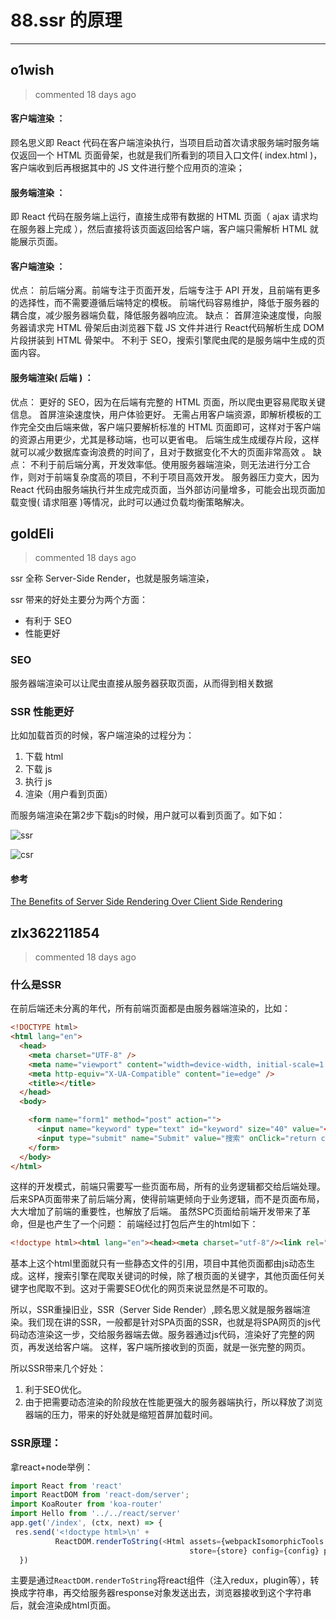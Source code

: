 
 # 88.ssr 的原理 
  
 ***
## o1wish 
 > commented 18 days ago 

#### 客户端渲染 ：
顾名思义即 React 代码在客户端渲染执行，当项目启动首次请求服务端时服务端仅返回一个 HTML 页面骨架，也就是我们所看到的项目入口文件( index.html )， 客户端收到后再根据其中的 JS 文件进行整个应用页的渲染；

#### 服务端渲染 ：
即 React 代码在服务端上运行，直接生成带有数据的 HTML 页面（ ajax 请求均在服务器上完成 ），然后直接将该页面返回给客户端，客户端只需解析 HTML 就能展示页面。

#### 客户端渲染 ：

优点：
前后端分离。前端专注于页面开发，后端专注于 API 开发，且前端有更多的选择性，而不需要遵循后端特定的模板。
前端代码容易维护，降低于服务器的耦合度，减少服务器端负载，降低服务器响应流。
缺点：
首屏渲染速度慢，向服务器请求完 HTML 骨架后由浏览器下载 JS 文件并进行 React代码解析生成 DOM 片段拼装到 HTML 骨架中。
不利于 SEO，搜索引擎爬虫爬的是服务端中生成的页面内容。

#### 服务端渲染( 后端 ) ：

优点：
更好的 SEO，因为在后端有完整的 HTML 页面，所以爬虫更容易爬取关键信息。
首屏渲染速度快，用户体验更好。
无需占用客户端资源，即解析模板的工作完全交由后端来做，客户端只要解析标准的 HTML 页面即可，这样对于客户端的资源占用更少，尤其是移动端，也可以更省电。
后端生成生成缓存片段，这样就可以减少数据库查询浪费的时间了，且对于数据变化不大的页面非常高效 。
缺点：
不利于前后端分离，开发效率低。使用服务器端渲染，则无法进行分工合作，则对于前端复杂度高的项目，不利于项目高效开发。
服务器压力变大，因为 React 代码由服务端执行并生成完成页面，当外部访问量增多，可能会出现页面加载变慢( 请求阻塞 )等情况，此时可以通过负载均衡策略解决。
## goldEli 
 > commented 18 days ago 

ssr 全称 Server-Side Render，也就是服务端渲染，

ssr 带来的好处主要分为两个方面：

* 有利于 SEO
* 性能更好

### SEO

服务器端渲染可以让爬虫直接从服务器获取页面，从而得到相关数据

### SSR 性能更好

比如加载首页的时候，客户端渲染的过程分为：

1. 下载 html
2. 下载 js
3. 执行 js
4. 渲染（用户看到页面）

而服务端渲染在第2步下载js的时候，用户就可以看到页面了。如下如：

![ssr](https://user-images.githubusercontent.com/18217162/70026827-a1839e00-15db-11ea-8b98-1ccf4a02e12b.png)

![csr](https://user-images.githubusercontent.com/18217162/70026831-a47e8e80-15db-11ea-83e1-a8962ea80ee4.png)


#### 参考

[The Benefits of Server Side Rendering Over Client Side Rendering](https://medium.com/walmartlabs/the-benefits-of-server-side-rendering-over-client-side-rendering-5d07ff2cefe8)

## zlx362211854 
 > commented 18 days ago 

### 什么是SSR
在前后端还未分离的年代，所有前端页面都是由服务器端渲染的，比如：

```html
<!DOCTYPE html>
<html lang="en">
  <head>
    <meta charset="UTF-8" />
    <meta name="viewport" content="width=device-width, initial-scale=1.0" />
    <meta http-equiv="X-UA-Compatible" content="ie=edge" />
    <title></title>
  </head>
  <body>

    <form name="form1" method="post" action="">
      <input name="keyword" type="text" id="keyword" size="40" value="<?php echo empty($_POST['keyword'])?'':$_POST['keyword'];?>"/>
      <input type="submit" name="Submit" value="搜索" onClick="return check(form)">
    </form>
  </body>
</html>

```
这样的开发模式，前端只需要写一些页面布局，所有的业务逻辑都交给后端处理。
后来SPA页面带来了前后端分离，使得前端更倾向于业务逻辑，而不是页面布局，大大增加了前端的重要性，也解放了后端。
虽然SPC页面给前端开发带来了革命，但是也产生了一个问题：
前端经过打包后产生的html如下：

```html
<!doctype html><html lang="en"><head><meta charset="utf-8"/><link rel="icon" href="/favicon.ico"/><meta name="viewport" content="width=device-width,initial-scale=1"/><meta name="theme-color" content="#000000"/><meta name="description" content="Web site created using create-react-app"/><link rel="apple-touch-icon" href="logo192.png"/><link rel="manifest" href="/manifest.json"/><title>React App</title><link href="/static/css/main.b100e6da.chunk.css" rel="stylesheet"></head><body><noscript>You need to enable JavaScript to run this app.</noscript><div id="root"></div><script src="/static/js/2.ea5212e8.chunk.js"></script><script src="/static/js/main.85238cb4.chunk.js"></script></body></html>

```
基本上这个html里面就只有一些静态文件的引用，项目中其他页面都由js动态生成。这样，搜索引擎在爬取关键词的时候，除了根页面的关键字，其他页面任何关键字也爬取不到。这对于需要SEO优化的网页来说显然是不可取的。

所以，SSR重操旧业，SSR（Server Side Render）,顾名思义就是服务器端渲染。我们现在讲的SSR，一般都是针对SPA页面的SSR，也就是将SPA网页的js代码动态渲染这一步，交给服务器端去做。服务器通过js代码，渲染好了完整的网页，再发送给客户端。
这样，客户端所接收到的页面，就是一张完整的网页。

所以SSR带来几个好处：
1. 利于SEO优化。
2. 由于把需要动态渲染的阶段放在性能更强大的服务器端执行，所以释放了浏览器端的压力，带来的好处就是缩短首屏加载时间。

### SSR原理：
拿react+node举例：

```js
import React from 'react'
import ReactDOM from 'react-dom/server';
import KoaRouter from 'koa-router'
import Hello from '../../react/server'
app.get('/index', (ctx, next) => {
 res.send('<!doctype html>\n' +
          ReactDOM.renderToString(<Html assets={webpackIsomorphicTools.assets()} component={component}
                                        store={store} config={config} plugins={plugins} />));
  })

```
主要是通过`ReactDOM.renderToString`将react组件（注入redux，plugin等），转换成字符串，再交给服务器response对象发送出去，浏览器接收到这个字符串后，就会渲染成html页面。
